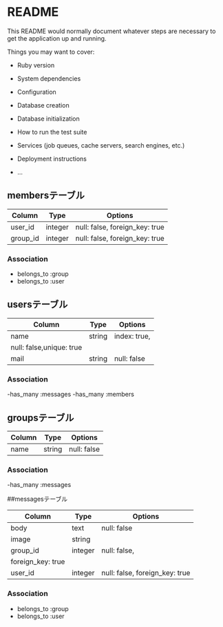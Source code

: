 # README

This README would normally document whatever steps are necessary to get the
application up and running.

Things you may want to cover:

* Ruby version

* System dependencies

* Configuration

* Database creation

* Database initialization

* How to run the test suite

* Services (job queues, cache servers, search engines, etc.)

* Deployment instructions

* ...
## membersテーブル

|Column|Type|Options|
|------|----|-------|
|user_id|integer|null: false, foreign_key: true|
|group_id|integer|null: false, foreign_key: true|

### Association
- belongs_to :group
- belongs_to :user

## usersテーブル

|Column|Type|Options|
|------|----|-------|
|name|string|index: true,
null: false,unique: true|
|mail|string|null: false|

### Association
-has_many :messages
-has_many :members

## groupsテーブル

|Column|Type|Options|
|------|----|-------|
|name|string|null: false|

### Association
-has_many :messages

##messagesテーブル

|Column|Type|Options|
|------|----|-------|
|body|text|null: false|
|image|string|
|group_id|integer|null: false,
foreign_key: true|
|user_id|integer|null: false, foreign_key: true|

### Association
- belongs_to :group
- belongs_to :user













